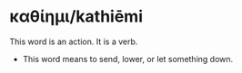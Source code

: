 # καθίημι/kathiēmi

This word is an action. It is a verb.

* This word means to send, lower, or let something down.
